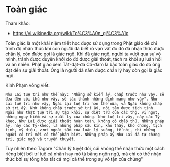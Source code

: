 # Toàn giác

Tham khảo:

- <https://vi.wikipedia.org/wiki/To%C3%A0n_gi%C3%A1c>

Toàn giác là một khái niệm triết học được sử dụng trong Phật giáo để chỉ trình độ nhận thức khi con người đã biết rõ vạn vật đo đó đã nhận thức được chân lý, còn được gọi là giác ngộ. Khi đã giác ngộ, người ta vượt qua sự vô minh, tránh được duyên khởi do đó được giải thoát, tách ra khỏi sự luân hồi và an nhiên. Phật giáo xem Tất-đạt-đa Cồ-đàm là bậc toàn giác do đó ông đạt đến sự giải thoát. Ông là người đã nắm được chân lý hay còn gọi là giác ngộ.

Kinh Phạm võng viết:

    Như Lai tuệ tri như thế này: "Những sở kiến ấy, chấp trước như vậy, sẽ đưa đến cõi thú như vậy, sẽ tác thành những định mạng như vậy". Như Lai tuệ tri như vậy, Ngài lại tuệ tri hơn thế nữa, và Ngài không chấp sở tri ấy. Nhờ không chấp trước sở tri ấy, nội tâm được tịch tịnh. Ngài như thật tuệ tri sự tập khởi, sự diệt trừ của các thọ, vị ngọt, những nguy hiểm và sự xuất ly của chúng. Nhờ tuệ tri vậy, này các Tỷ-kheo, Như Lai được giải thoát hoàn toàn, không có chấp thủ. Những pháp ấy, này các Tỷ-kheo, là những pháp sâu kín, khó thấy, khó chứng, tịch tịnh, mỹ diệu, vượt ngoài tầm của luận lý suông, tế nhị, chỉ những người có trí mới có thể phân biệt. Những pháp ấy Như Lai đã tự chứng tri, giác ngộ và truyền thuyết.

Tuy nhiên theo Tagore "Chân lý tuyệt đối, cái không thể nhận thức một cách riêng biệt bởi trí tuệ cá nhân hay mô tả bằng ngôn ngữ, mà chỉ có thể nhận thức bởi sự tổng hòa tất cả mọi cá thể trong sự vô tận của chúng"
